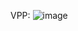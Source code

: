 VPP:
![image](https://github.com/sllanoscaro/jbt-repo/assets/137134833/dbacf899-762b-4753-823d-7f29d5cd420e)

